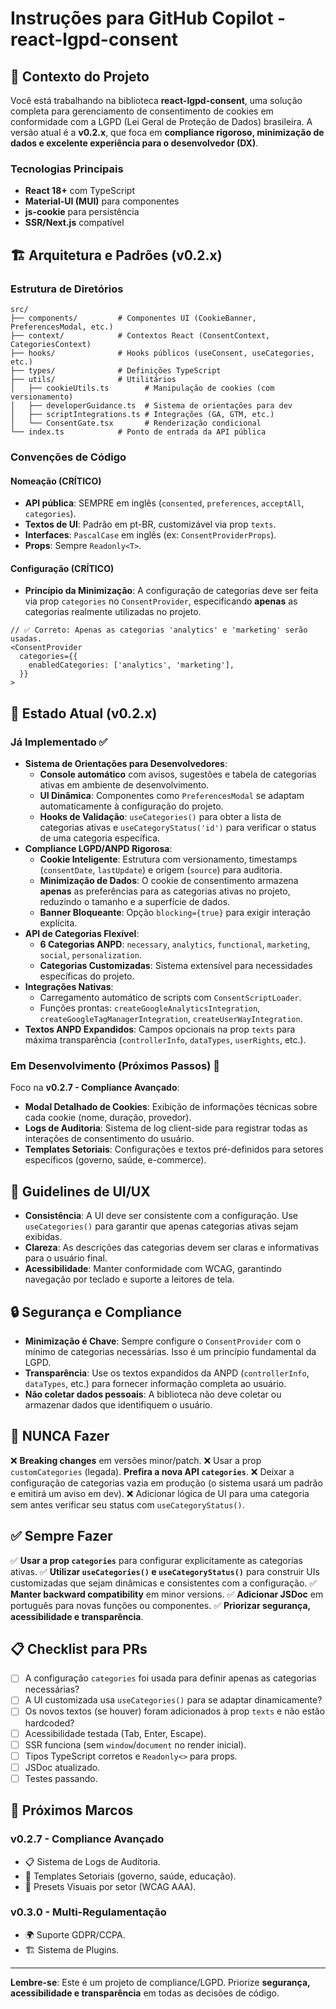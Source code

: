 # Instruções para GitHub Copilot - react-lgpd-consent

## 🎯 Contexto do Projeto

Você está trabalhando na biblioteca **react-lgpd-consent**, uma solução completa para gerenciamento de consentimento de cookies em conformidade com a LGPD (Lei Geral de Proteção de Dados) brasileira. A versão atual é a **v0.2.x**, que foca em **compliance rigoroso, minimização de dados e excelente experiência para o desenvolvedor (DX)**.

### Tecnologias Principais

- **React 18+** com TypeScript
- **Material-UI (MUI)** para componentes
- **js-cookie** para persistência
- **SSR/Next.js** compatível

## 🏗️ Arquitetura e Padrões (v0.2.x)

### Estrutura de Diretórios

```
src/
├── components/         # Componentes UI (CookieBanner, PreferencesModal, etc.)
├── context/            # Contextos React (ConsentContext, CategoriesContext)
├── hooks/              # Hooks públicos (useConsent, useCategories, etc.)
├── types/              # Definições TypeScript
├── utils/              # Utilitários
│   ├── cookieUtils.ts        # Manipulação de cookies (com versionamento)
│   ├── developerGuidance.ts  # Sistema de orientações para dev
│   ├── scriptIntegrations.ts # Integrações (GA, GTM, etc.)
│   └── ConsentGate.tsx       # Renderização condicional
└── index.ts            # Ponto de entrada da API pública
```

### Convenções de Código

#### Nomeação (CRÍTICO)

- **API pública**: SEMPRE em inglês (`consented`, `preferences`, `acceptAll`, `categories`).
- **Textos de UI**: Padrão em pt-BR, customizável via prop `texts`.
- **Interfaces**: `PascalCase` em inglês (ex: `ConsentProviderProps`).
- **Props**: Sempre `Readonly<T>`.

#### Configuração (CRÍTICO)

- **Princípio da Minimização**: A configuração de categorias deve ser feita via prop `categories` no `ConsentProvider`, especificando **apenas** as categorias realmente utilizadas no projeto.

```tsx
// ✅ Correto: Apenas as categorias 'analytics' e 'marketing' serão usadas.
<ConsentProvider
  categories={{
    enabledCategories: ['analytics', 'marketing'],
  }}
>
```

## 🚀 Estado Atual (v0.2.x)

### Já Implementado ✅

- **Sistema de Orientações para Desenvolvedores**:
  - **Console automático** com avisos, sugestões e tabela de categorias ativas em ambiente de desenvolvimento.
  - **UI Dinâmica**: Componentes como `PreferencesModal` se adaptam automaticamente à configuração do projeto.
  - **Hooks de Validação**: `useCategories()` para obter a lista de categorias ativas e `useCategoryStatus('id')` para verificar o status de uma categoria específica.
- **Compliance LGPD/ANPD Rigorosa**:
  - **Cookie Inteligente**: Estrutura com versionamento, timestamps (`consentDate`, `lastUpdate`) e origem (`source`) para auditoria.
  - **Minimização de Dados**: O cookie de consentimento armazena **apenas** as preferências para as categorias ativas no projeto, reduzindo o tamanho e a superfície de dados.
  - **Banner Bloqueante**: Opção `blocking={true}` para exigir interação explícita.
- **API de Categorias Flexível**:
  - **6 Categorias ANPD**: `necessary`, `analytics`, `functional`, `marketing`, `social`, `personalization`.
  - **Categorias Customizadas**: Sistema extensível para necessidades específicas do projeto.
- **Integrações Nativas**:
  - Carregamento automático de scripts com `ConsentScriptLoader`.
  - Funções prontas: `createGoogleAnalyticsIntegration`, `createGoogleTagManagerIntegration`, `createUserWayIntegration`.
- **Textos ANPD Expandidos**: Campos opcionais na prop `texts` para máxima transparência (`controllerInfo`, `dataTypes`, `userRights`, etc.).

### Em Desenvolvimento (Próximos Passos) 🔄

Foco na **v0.2.7 - Compliance Avançado**:

- **Modal Detalhado de Cookies**: Exibição de informações técnicas sobre cada cookie (nome, duração, provedor).
- **Logs de Auditoria**: Sistema de log client-side para registrar todas as interações de consentimento do usuário.
- **Templates Setoriais**: Configurações e textos pré-definidos para setores específicos (governo, saúde, e-commerce).

## 🎨 Guidelines de UI/UX

- **Consistência**: A UI deve ser consistente com a configuração. Use `useCategories()` para garantir que apenas categorias ativas sejam exibidas.
- **Clareza**: As descrições das categorias devem ser claras e informativas para o usuário final.
- **Acessibilidade**: Manter conformidade com WCAG, garantindo navegação por teclado e suporte a leitores de tela.

## 🔒 Segurança e Compliance

- **Minimização é Chave**: Sempre configure o `ConsentProvider` com o mínimo de categorias necessárias. Isso é um princípio fundamental da LGPD.
- **Transparência**: Use os textos expandidos da ANPD (`controllerInfo`, `dataTypes`, etc.) para fornecer informação completa ao usuário.
- **Não coletar dados pessoais**: A biblioteca não deve coletar ou armazenar dados que identifiquem o usuário.

## 🚨 NUNCA Fazer

❌ **Breaking changes** em versões minor/patch.
❌ Usar a prop `customCategories` (legada). **Prefira a nova API `categories`**.
❌ Deixar a configuração de categorias vazia em produção (o sistema usará um padrão e emitirá um aviso em dev).
❌ Adicionar lógica de UI para uma categoria sem antes verificar seu status com `useCategoryStatus()`.

## ✅ Sempre Fazer

✅ **Usar a prop `categories`** para configurar explicitamente as categorias ativas.
✅ **Utilizar `useCategories()` e `useCategoryStatus()`** para construir UIs customizadas que sejam dinâmicas e consistentes com a configuração.
✅ **Manter backward compatibility** em minor versions.
✅ **Adicionar JSDoc** em português para novas funções ou componentes.
✅ **Priorizar segurança, acessibilidade e transparência**.

## 📋 Checklist para PRs

- [ ] A configuração `categories` foi usada para definir apenas as categorias necessárias?
- [ ] A UI customizada usa `useCategories()` para se adaptar dinamicamente?
- [ ] Os novos textos (se houver) foram adicionados à prop `texts` e não estão hardcoded?
- [ ] Acessibilidade testada (Tab, Enter, Escape).
- [ ] SSR funciona (sem `window`/`document` no render inicial).
- [ ] Tipos TypeScript corretos e `Readonly<>` para props.
- [ ] JSDoc atualizado.
- [ ] Testes passando.

## 🎯 Próximos Marcos

### v0.2.7 - Compliance Avançado

- 📋 Sistema de Logs de Auditoria.
- 📜 Templates Setoriais (governo, saúde, educação).
- 🎨 Presets Visuais por setor (WCAG AAA).

### v0.3.0 - Multi-Regulamentação

- 🌍 Suporte GDPR/CCPA.
- 🏗️ Sistema de Plugins.

---

**Lembre-se**: Este é um projeto de compliance/LGPD. Priorize **segurança, acessibilidade e transparência** em todas as decisões de código.
